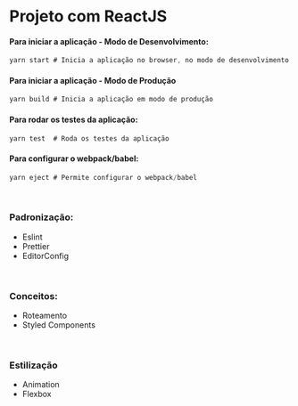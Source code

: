 # Projeto com ReactJS


#### Para iniciar a aplicação - Modo de Desenvolvimento:
```js
yarn start # Inicia a aplicação no browser, no modo de desenvolvimento
```
#### Para iniciar a aplicação - Modo de Produção
```js
yarn build # Inicia a aplicação em modo de produção
```
#### Para rodar os testes da aplicação:
```js
yarn test  # Roda os testes da aplicação
```
#### Para configurar o webpack/babel:
```js
yarn eject # Permite configurar o webpack/babel
```
<br/>
<h3>Padronização:</h3>
<ul>
  <li>Eslint</li>
  <li>Prettier</li>
  <li>EditorConfig</li>
</ul>
<br/>
<h3>Conceitos:</h3>
<ul>
  <li>Roteamento</li>
  <li>Styled Components</li>
</ul>
<br/>
<h3>Estilização</h3>
<ul>
  <li>Animation</li>
  <li>Flexbox</li>
</ul>
  
